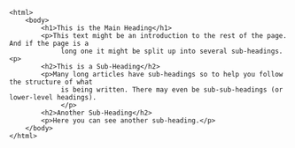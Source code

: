 <code>
&lt;html&gt;
	&lt;body&gt;
		&lt;h1&gt;This is the Main Heading&lt;/h1&gt;
		&lt;p&gt;This text might be an introduction to the rest of the page. And if the page is a 
			 long one it might be split up into several sub-headings.&lt;p&gt;
		&lt;h2&gt;This is a Sub-Heading&lt;/h2&gt;
		&lt;p&gt;Many long articles have sub-headings so to help you follow the structure of what 
			 is being written. There may even be sub-sub-headings (or lower-level headings).
			 &lt;/p&gt;
		&lt;h2&gt;Another Sub-Heading&lt;/h2&gt;
		&lt;p&gt;Here you can see another sub-heading.&lt;/p&gt;
	&lt;/body&gt;
&lt;/html&gt;
</code>